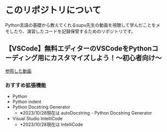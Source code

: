 # このリポジトリについて

Python言語の基礎から教えてくれるsupu先生の動画を視聴して学んだことをメモしたり、演習したコードを記録保管するためのリポジトリです。

## 【VSCode】無料エディターのVSCodeをPythonコーディング用にカスタマイズしよう！〜初心者向け〜

[参照した動画](https://youtu.be/B8WnCAOcheM?si=fJBbdGGj3zxzyeE_)

### おすすめ拡張機能

- Python
- Python indent
- Python Docstring Generator 
  - ※2023/10/28現在は autoDocstring - Python Docstring Generator
- Visual Studio IntelliCode
  - *2023/10/28現在は IntelliCode

